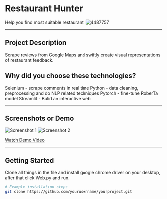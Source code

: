 # Restaurant Hunter
Help you find most suitable restaurant.
![4487757](https://github.com/Samoyu/NLP-project/assets/137998372/c1134d66-e25b-4b20-b6fd-e7c37dd5523f)

---

## Project Description

Scrape reviews from Google Maps and swiftly create visual representations of restaurant feedback. 

## Why did you choose these technologies?

Selenium - scrape comments in real time
Python - data cleaning, preprocessing and do NLP related techniques
Pytorch - fine-tune RoberTa model
Streamlit - Bulid an interactive web

---

## Screenshots or Demo

![Screenshot 1](screenshot1.png)
![Screenshot 2](screenshot2.png)

[Watch Demo Video](demo_video_url)

---

## Getting Started
Clone all things in the file and install google chrome driver on your desktop, after that click Web.py and run.

```bash
# Example installation steps
git clone https://github.com/yourusername/yourproject.git
